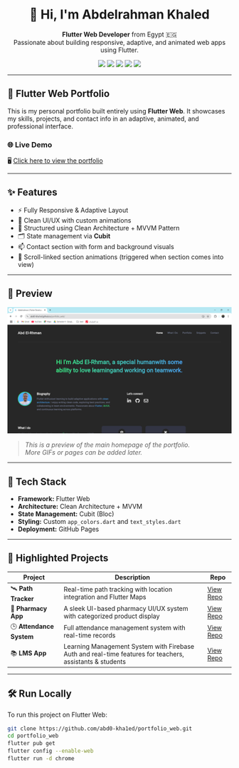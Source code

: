 <h1 align="center">👋 Hi, I'm Abdelrahman Khaled</h1>

<p align="center">
  <b>Flutter Web Developer</b> from Egypt 🇪🇬<br>
  Passionate about building responsive, adaptive, and animated web apps using Flutter.
</p>

<p align="center">
  <a href="https://www.linkedin.com/in/abdelrahman-khaled-dev/"><img src="https://img.shields.io/badge/LinkedIn-blue?style=for-the-badge&logo=linkedin" /></a>
  <a href="mailto:abdelrahmankhaleddev@gmail.com"><img src="https://img.shields.io/badge/Gmail-D14836?style=for-the-badge&logo=gmail&logoColor=white" /></a>
  <a href="https://x.com/abdelrahma42501"><img src="https://img.shields.io/badge/X-black?style=for-the-badge&logo=x" /></a>
  <a href="https://www.instagram.com/abdelrhmankhaleddev"><img src="https://img.shields.io/badge/Instagram-E4405F?style=for-the-badge&logo=instagram&logoColor=white" /></a>
  <a href="https://www.facebook.com/abd.el.rhman.khaled.584963"><img src="https://img.shields.io/badge/Facebook-1877F2?style=for-the-badge&logo=facebook&logoColor=white" /></a>
</p>

---

## 🚀 Flutter Web Portfolio

This is my personal portfolio built entirely using **Flutter Web**. It showcases my skills, projects, and contact info in an adaptive, animated, and professional interface.

### 🌐 Live Demo  
🖥️ [Click here to view the portfolio](https://abd0-kha1ed.github.io/portfolio_web/)

---

## ✨ Features

- ⚡ Fully Responsive & Adaptive Layout
- 🎨 Clean UI/UX with custom animations
- 🧠 Structured using Clean Architecture + MVVM Pattern
- 🗂️ State management via **Cubit**
- 📫 Contact section with form and background visuals
- 🎯 Scroll-linked section animations (triggered when section comes into view)

---

## 📸 Preview

![Portfolio Screenshot](preview.png)

> _This is a preview of the main homepage of the portfolio._  
> _More GIFs or pages can be added later._

---

## 🧰 Tech Stack

- **Framework:** Flutter Web
- **Architecture:** Clean Architecture + MVVM
- **State Management:** Cubit (Bloc)
- **Styling:** Custom `app_colors.dart` and `text_styles.dart`
- **Deployment:** GitHub Pages

---

## 🔧 Highlighted Projects

| Project | Description | Repo |
|--------|-------------|------|
| 🛰️ **Path Tracker** | Real-time path tracking with location integration and Flutter Maps | [View Repo](https://github.com/abd0-kha1ed/path_tracker) |
| 💊 **Pharmacy App** | A sleek UI-based pharmacy UI/UX system with categorized product display | [View Repo](https://github.com/abd0-kha1ed/pharmacy) |
| 🕒 **Attendance System** | Full attendance management system with real-time records | [View Repo](https://github.com/abd0-kha1ed/attendance-system) |
| 📚 **LMS App** | Learning Management System with Firebase Auth and real-time features for teachers, assistants & students | [View Repo](https://github.com/abd0-kha1ed/lms) |

---

## 🛠️ Run Locally

To run this project on Flutter Web:

```bash
git clone https://github.com/abd0-kha1ed/portfolio_web.git
cd portfolio_web
flutter pub get
flutter config --enable-web
flutter run -d chrome
